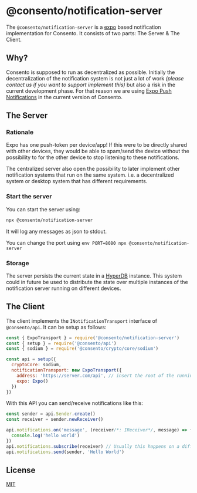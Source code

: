# @consento/notification-server

The `@consento/notification-server` is a [expo](https://expo.io) based notification implementation for Consento.
It consists of two parts: The Server & The Client.

## Why?

Consento is supposed to run as decentralized as possible. Initially the decentralization of the notification
system is not just a lot of work _(please contact us if you want to support implement this)_ but also a risk
in the current development phase. For that reason we are using [Expo Push Notifications][1] in the current
version of Consento.

[1]: https://docs.expo.io/versions/v34.0.0/guides/push-notifications/#push-notifications

## The Server

### Rationale

Expo has one push-token per device/app! If this were to be directly shared with other devices, they would be able to
spam/send the device without the possibility to for the other device to stop listening to these notifications. 

The centralized server also open the possibility to later implement other notification systems that run on the same
system. i.e. a decentralized system or desktop system that has different requirements.

### Start the server

You can start the server using:

```bash
npx @consento/notification-server
```

It will log any messages as json to stdout.

You can change the port using `env PORT=8080 npx @consento/notification-server`

### Storage

The server persists the current state in a [HyperDB](https://github.com/mafintosh/hyper-db)
instance. This system could in future be used to distribute the state over multiple instances
of the notification server running on different devices.

## The Client

The client implements the `INotificationTransport` interface of `@consento/api`. It can be
setup as follows:

```javascript
const { ExpoTransport } = require('@consento/notification-server')
const { setup } = require('@consento/api')
const { sodium } = require('@consento/crypto/core/sodium')

const api = setup({
  cryptoCore: sodium,
  notificationTransport: new ExpoTransport({
    address: 'https://server.com/api', // insert the root of the running notification-server here
    expo: Expo()
  })
})
```

With this API you can send/receive notifications like this:

```javascript
const sender = api.Sender.create()
const receiver = sender.newReceiver()

api.notifications.on('message', (receiver/*: IReceiver*/, message) => {
  console.log('hello world')
})
api.notifications.subscribe(receiver) // Usually this happens on a different device
api.notifications.send(sender, 'Hello World')
```

## License

[MIT](./LICENSE)
